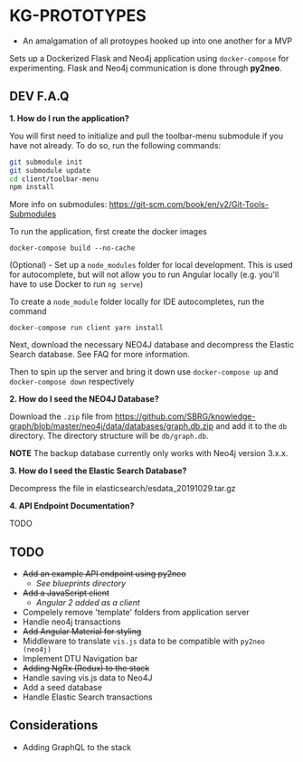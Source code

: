 # KG-PROTOTYPES
- An amalgamation of all protoypes hooked up into one another for a MVP

Sets up a Dockerized Flask and Neo4j application using ```docker-compose``` for experimenting. Flask and Neo4j communication is done through **py2neo**.

## DEV F.A.Q
__1. How do I run the application?__

You will first need to initialize and pull the toolbar-menu submodule if you have not already. To do so, run the following commands:

```bash
git submodule init
git submodule update
cd client/toolbar-menu
npm install
```

More info on submodules: https://git-scm.com/book/en/v2/Git-Tools-Submodules

To run the application, first create the docker images
```
docker-compose build --no-cache
```

(Optional) - Set up a `node_modules` folder for local development. This is used for autocomplete, but will not allow you to run Angular locally (e.g. you'll have to use Docker to run `ng serve`)

To create a `node_module` folder locally for IDE autocompletes, run the command
```
docker-compose run client yarn install
```

Next, download the necessary NEO4J database and decompress the Elastic Search database. See FAQ for more information.

Then to spin up the server and bring it down use
```docker-compose up``` and ```docker-compose down``` respectively

__2. How do I seed the NEO4J Database?__

Download the `.zip` file from https://github.com/SBRG/knowledge-graph/blob/master/neo4j/data/databases/graph.db.zip and add it to the `db` directory. The directory structure will be `db/graph.db`.

**NOTE** The backup database currently only works with Neo4j version 3.x.x.

__3. How do I seed the Elastic Search Database?__

Decompress the file in elasticsearch/esdata_20191029.tar.gz

__4. API Endpoint Documentation?__

TODO

## TODO
- ~~Add an example API endpoint using py2neo~~
  - *See blueprints directory*
- ~~Add a JavaScript client~~
  - *Angular 2 added as a client*
- Compelely remove 'template' folders from application server
- Handle neo4j transactions
- ~~Add Angular Material for styling~~
- Middleware to translate ```vis.js``` data to be compatible with ```py2neo (neo4j)```
- Implement DTU Navigation bar
- ~~Adding NgRx (Redux) to the stack~~
- Handle saving vis.js data to Neo4J
- Add a seed database
- Handle Elastic Search transactions
## Considerations
- Adding GraphQL to the stack
